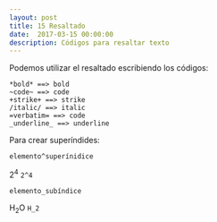 ```yaml
---
layout: post
title: 15 Resaltado
date:  2017-03-15 00:00:00
description: Códigos para resaltar texto
---
```



Podemos utilizar el resaltado escribiendo los códigos:

```emacs
*bold* ==> bold
~code~ ==> code
+strike+ ==> strike
/italic/ ==> italic
=verbatim= ==> code
_underline_ ==> underline
```

Para crear superíndides:

```emacs
elemento^superínidice
```
2<sup>4</sup> `2^4`

```emacs
elemento_subíndice
```

H<sub>2</sub>O `H_2`



